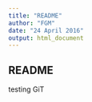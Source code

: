 ```yaml
---
title: "README"
author: "FGM"
date: "24 April 2016"
output: html_document
---
```


## README

testing GiT